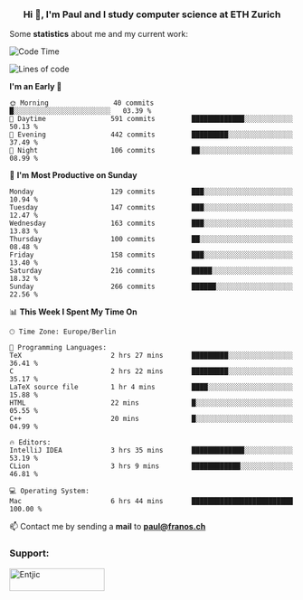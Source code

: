 <h3 align="center">Hi 👋, I'm Paul and I study computer science at ETH Zurich</h3>


Some **statistics** about me and my current work:

<!--START_SECTION:waka-->
![Code Time](http://img.shields.io/badge/Code%20Time-1%2C313%20hrs%2028%20mins-blue)

![Lines of code](https://img.shields.io/badge/From%20Hello%20World%20I%27ve%20Written-1.9%20million%20lines%20of%20code-blue)

**I'm an Early 🐤** 

```text
🌞 Morning                40 commits          █░░░░░░░░░░░░░░░░░░░░░░░░   03.39 % 
🌆 Daytime                591 commits         █████████████░░░░░░░░░░░░   50.13 % 
🌃 Evening                442 commits         █████████░░░░░░░░░░░░░░░░   37.49 % 
🌙 Night                  106 commits         ██░░░░░░░░░░░░░░░░░░░░░░░   08.99 % 
```
📅 **I'm Most Productive on Sunday** 

```text
Monday                   129 commits         ███░░░░░░░░░░░░░░░░░░░░░░   10.94 % 
Tuesday                  147 commits         ███░░░░░░░░░░░░░░░░░░░░░░   12.47 % 
Wednesday                163 commits         ███░░░░░░░░░░░░░░░░░░░░░░   13.83 % 
Thursday                 100 commits         ██░░░░░░░░░░░░░░░░░░░░░░░   08.48 % 
Friday                   158 commits         ███░░░░░░░░░░░░░░░░░░░░░░   13.40 % 
Saturday                 216 commits         █████░░░░░░░░░░░░░░░░░░░░   18.32 % 
Sunday                   266 commits         ██████░░░░░░░░░░░░░░░░░░░   22.56 % 
```


📊 **This Week I Spent My Time On** 

```text
🕑︎ Time Zone: Europe/Berlin

💬 Programming Languages: 
TeX                      2 hrs 27 mins       █████████░░░░░░░░░░░░░░░░   36.41 % 
C                        2 hrs 22 mins       █████████░░░░░░░░░░░░░░░░   35.17 % 
LaTeX source file        1 hr 4 mins         ████░░░░░░░░░░░░░░░░░░░░░   15.88 % 
HTML                     22 mins             █░░░░░░░░░░░░░░░░░░░░░░░░   05.55 % 
C++                      20 mins             █░░░░░░░░░░░░░░░░░░░░░░░░   04.99 % 

🔥 Editors: 
IntelliJ IDEA            3 hrs 35 mins       █████████████░░░░░░░░░░░░   53.19 % 
CLion                    3 hrs 9 mins        ████████████░░░░░░░░░░░░░   46.81 % 

💻 Operating System: 
Mac                      6 hrs 44 mins       █████████████████████████   100.00 % 
```


<!--END_SECTION:waka-->

📫 Contact me by sending a **mail** to **paul@franos.ch**

<h3 align="left">Support:</h3>
<p><a href="https://ko-fi.com/Entjic"> <img align="left" src="https://cdn.ko-fi.com/cdn/kofi3.png?v=3" height="40" width="168" alt="Entjic" /></a></p>
